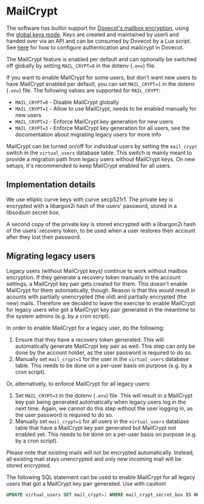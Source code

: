 # MailCrypt

The software has builtin support for
[Dovecot's mailbox encryption](https://doc.dovecot.org/2.3/configuration_manual/mail_crypt_plugin/), using the
[global keys mode](https://doc.dovecot.org/2.3/configuration_manual/mail_crypt_plugin/#global-keys).
Keys are created and maintained by userli and handed over via an API and can
be consumed by Dovecot by a Lua script. See [here](../installation/dovecot.md)
for how to configure authentication and mailcrypt in Dovecot.

The MailCrypt feature is enabled per default and can optionally be switched
off globally by setting `MAIL_CRYPT=0` in the dotenv (`.env`) file.

If you want to enable MailCrypt for some users, but don't want new users to
have MailCrypt enabled per default, you can set `MAIL_CRYPT=1` in the dotenv
(`.env`) file. The following values are supported for `MAIL_CRYPT`:

* `MAIL_CRYPT=0` - Disable MailCrypt globally
* `MAIL_CRYPT=1` - Allow to use MailCrypt, needs to be enabled manually for new
  users
* `MAIL_CRYPT=2` - Enforce MailCrypt key generation for new users
* `MAIL_CRYPT=3` - Enforce MailCrypt key generation for all users, see the
  documentation about migrating legacy users for more info

MailCrypt can be turned on/off for individual users by setting the `mail_crypt`
switch in the `virtual_users` database table. This switch is mainly meant to
provide a migration path from legacy users without MailCrypt keys. On new
setups, it's recommended to keep MailCrypt enabled for all users.

## Implementation details

We use elliptic curve keys with curve secp521r1. The private key is encrypted
with a libargon2i hash of the users' password, stored in a libsodium secret
box.

A second copy of the private key is stored encrypted with a libargon2i hash of
the users' recovery token, to be used when a user restores their account after
they lost their password.

## Migrating legacy users

Legacy users (without MailCrypt keys) continue to work without mailbox
encryption. If they generate a recovery token manually in the account settings,
a MailCrypt key pair gets created for them. This doesn't enable MailCrypt for
them automatically, though. Reason is that this would result in acounts with
partially unencrypted (the old) and partially encrypted (the new) mails.
Therefore we decided to leave the exercise to enable MailCrypt for legacy
users who got a MailCrypt key pair generated in the meantime to the system
admins (e.g. by a cron script).

In order to enable MailCrypt for a legacy user, do the following:

1. Ensure that they have a recovery token generated. This will automatically
   generate MailCrypt key pair as well. This step can only be done by the
   account holder, as the user password is required to do so.
2. Manually set `mail_crypt=1` for the user in the `virtual_users` database
   table. This needs to be done on a per-user basis on purpose (e.g. by a
   cron script).

Or, alternatively, to enforce MailCrypt for all legacy users:

1. Set `MAIL_CRYPT=3` in the dotenv (`.env`) file. This will result in a
   MailCrypt key pair being generated automatically when legacy users log
   in the next time. Again, we cannot do this step without the user logging
   in, as the user password is required to do so.
2. Manually set `mail_crypt=1` for all users in the `virtual_users` database
   table that have a MailCrypt key pair generated but MailCrypt not enabled
   yet. This needs to be done on a per-user basis on purpose (e.g. by a cron
   script).

Please note that existing mails will not be encrypted automatically. Instead,
all existing mail stays unencrypted and only new incoming mail will be stored
encrypted.

The following SQL statement can be used to enable MailCrypt for all legacy
users that got a MailCrypt key pair generated. Use with caution!

```sql
UPDATE virtual_users SET mail_crypt=1 WHERE mail_crypt_secret_box IS NOT NULL AND mail_crypt = 0;
```
